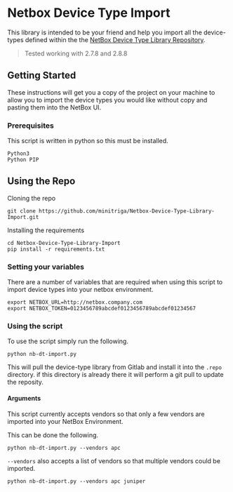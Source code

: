 # Netbox Device Type Import

This library is intended to be your friend and help you import all the device-types defined within the the [NetBox Device Type Library Repository](https://github.com/netbox-community/devicetype-library).

> Tested working with 2.7.8 and 2.8.8

## Getting Started

These instructions will get you a copy of the project on your machine to allow you to import the device types you would like without copy and pasting them into the NetBox UI.

### Prerequisites

This script is written in python so this must be installed. 

```
Python3
Python PIP
```

## Using the Repo

Cloning the repo

```
git clone https://github.com/minitriga/Netbox-Device-Type-Library-Import.git
```

Installing the requirements

```
cd Netbox-Device-Type-Library-Import
pip install -r requirements.txt
```

### Setting your variables

There are a number of variables that are required when using this script to import device types into your netbox environment. 

```
export NETBOX_URL=http://netbox.company.com
export NETBOX_TOKEN=0123456789abcdef0123456789abcdef01234567
```

### Using the script

To use the script simply run the following.

```
python nb-dt-import.py
```

This will pull the device-type library from Gitlab and install it into the `.repo` directory. if this directory is already there it will perform a git pull to update the reposity.

#### Arguments

This script currently accepts vendors so that only a few vendors are imported into your NetBox Environment. 

This can be done the following.

```
python nb-dt-import.py --vendors apc
```

`--vendors` also accepts a list of vendors so that multiple vendors could be imported. 

```
python nb-dt-import.py --vendors apc juniper
```
